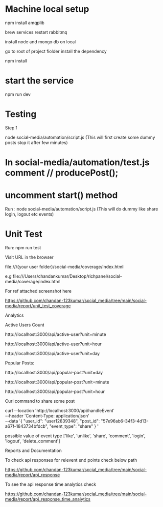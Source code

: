 # Machine local setup 
npm install amqplib

brew services restart rabbitmq

install node and mongo db on local

go to root of project fiolder install the dependency 

npm install


# start the service

npm run dev

# Testing 

Step 1

node social-media/automation/script.js (This will first create some dummy posts stop it after few minutes)

# In social-media/automation/test.js comment // producePost();

# uncomment start() method

Run : node social-media/automation/script.js
(This will do dummy like share login, logout etc events)

# Unit Test

Run: npm run test

Visit URL in the browser

file:///{your user folder}/social-media/coverage/index.html

e.g file:///Users/chandankumar/Desktop/richpanel/social-media/coverage/index.html

For ref attached screenshot here

https://github.com/chandan-123kumar/social_media/tree/main/social-media/report/unit_test_coverage

Analytics 

Active Users Count

http://localhost:3000/api/active-user?unit=minute

http://localhost:3000/api/active-user?unit=hour

http://localhost:3000/api/active-user?unit=day

Popular Posts:

http://localhost:3000/api/popular-post?unit=day

http://localhost:3000/api/popular-post?unit=minute

http://localhost:3000/api/popular-post?unit=hour

Curl command to share some post

curl --location 'http://localhost:3000/api/handleEvent' \
--header 'Content-Type: application/json' \
--data '{
    "user_id": "user12839348",
    "post_id": "57e96ab6-34f3-4d13-a67f-1843734bfdcb",
    "event_type": "share"
}
'

possible value of event type
['like', 'unlike', 'share', 'comment', 'login', 'logout', 'delete_comment']

Reports and Documentation 

To check api responses for relevent end points check below path

https://github.com/chandan-123kumar/social_media/tree/main/social-media/report/api_response

To see the api response time analytics check 

https://github.com/chandan-123kumar/social_media/tree/main/social-media/report/api_response_time_analytics


